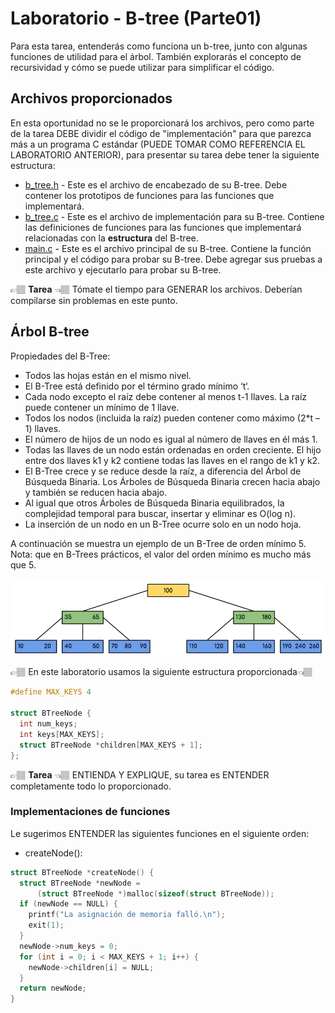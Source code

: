 
# Laboratorio - B-tree (Parte01)
Para esta tarea, entenderás como funciona un b-tree, junto con algunas
funciones de utilidad para el árbol. También explorarás el concepto de
recursividad y cómo se puede utilizar para simplificar el código.

## Archivos proporcionados
En esta oportunidad no se le proporcionará los archivos, pero como parte de la tarea DEBE dividir el código de "implementación" para que
parezca más a un programa C estándar (PUEDE TOMAR COMO REFERENCIA EL LABORATORIO ANTERIOR), para presentar su tarea debe tener la siguiente estructura:

* [b_tree.h](b_tree.h) - Este es el archivo de encabezado de su B-tree. Debe contener los prototipos de funciones para las funciones que implementará.
* [b_tree.c](b_tree.c) - Este es el archivo de implementación para su B-tree. Contiene las definiciones de funciones para las funciones que implementará relacionadas con la **estructura** del B-tree.
* [main.c](main.c) - Este es el archivo principal de su B-tree. Contiene la función principal y el código para probar su B-tree. Debe agregar sus pruebas a este archivo y ejecutarlo para probar su B-tree.

👉🏽 **Tarea** 👈🏽 Tómate el tiempo para GENERAR los archivos. Deberían compilarse sin problemas en este punto.

## Árbol B-tree
Propiedades del B-Tree:
* Todos las hojas están en el mismo nivel.
* El B-Tree está definido por el término grado mínimo ‘t‘.
* Cada nodo excepto el raíz debe contener al menos t-1 llaves. La raíz puede contener un mínimo de 1 llave.
* Todos los nodos (incluida la raíz) pueden contener como máximo (2*t – 1) llaves.
* El número de hijos de un nodo es igual al número de llaves en él más 1.
* Todas las llaves de un nodo están ordenadas en orden creciente. El hijo entre dos llaves k1 y k2 contiene todas las llaves en el rango de k1 y k2.
* El B-Tree crece y se reduce desde la raíz, a diferencia del Árbol de Búsqueda Binaria. Los Árboles de Búsqueda Binaria crecen hacia abajo y también se reducen hacia abajo.
* Al igual que otros Árboles de Búsqueda Binaria equilibrados, la complejidad temporal para buscar, insertar y eliminar es O(log n).
* La inserción de un nodo en un B-Tree ocurre solo en un nodo hoja.

A continuación se muestra un ejemplo de un B-Tree de orden mínimo 5.
Nota: que en B-Trees prácticos, el valor del orden mínimo es mucho más que 5.

<center>

![B-tree Add](output253.png)

</center>
👉🏽 En este laboratorio usamos la siguiente estructura proporcionada👈🏽

```c
#define MAX_KEYS 4

struct BTreeNode {
  int num_keys;
  int keys[MAX_KEYS];
  struct BTreeNode *children[MAX_KEYS + 1];
};

```
👉🏽 **Tarea** 👈🏽 ENTIENDA Y EXPLIQUE, su tarea es ENTENDER completamente todo lo proporcionado.
### Implementaciones de funciones

Le sugerimos ENTENDER las siguientes funciones en el siguiente orden:
* createNode():
```c
struct BTreeNode *createNode() {
  struct BTreeNode *newNode =
      (struct BTreeNode *)malloc(sizeof(struct BTreeNode));
  if (newNode == NULL) {
    printf("La asignación de memoria falló.\n");
    exit(1);
  }
  newNode->num_keys = 0;
  for (int i = 0; i < MAX_KEYS + 1; i++) {
    newNode->children[i] = NULL;
  }
  return newNode;
}
```



